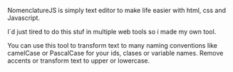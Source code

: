 NomenclatureJS is simply text editor to make life easier with html, css and Javascript.

I´d just tired to do this stuf in multiple web tools so i made my own tool.

You can use this tool to transform text to many naming conventions like camelCase or PascalCase for your ids, clases or variable names.
Remove accents or transform text to upper or lowercase.
